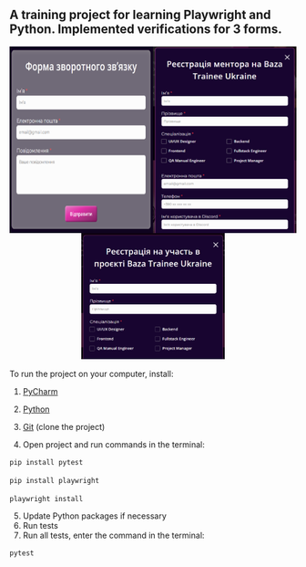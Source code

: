 ## A training project for learning Playwright and Python. Implemented verifications for 3 forms.

<div style="display: flex; justify-content: center;">
    <img src="assets/fform.png" alt="Form image" width="50%" />
    <img src="assets/mentorform.png" alt="Form image" width="50%" />
</div>

<div style="text-align: center;">
    <img src="assets/userform.png" alt="Form image" width="50%" />
</div>

To run the project on your computer, install:
1. [PyCharm](https://www.jetbrains.com/pycharm/)

2. [Python](https://www.python.org/)

3. [Git](https://git-scm.com/) (clone the project)

4. Open project and run commands in the terminal:
```
pip install pytest

pip install playwright

playwright install
```
5. Update Python packages if necessary
6. Run tests
7. Run all tests, enter the command in the terminal:

```
pytest
```